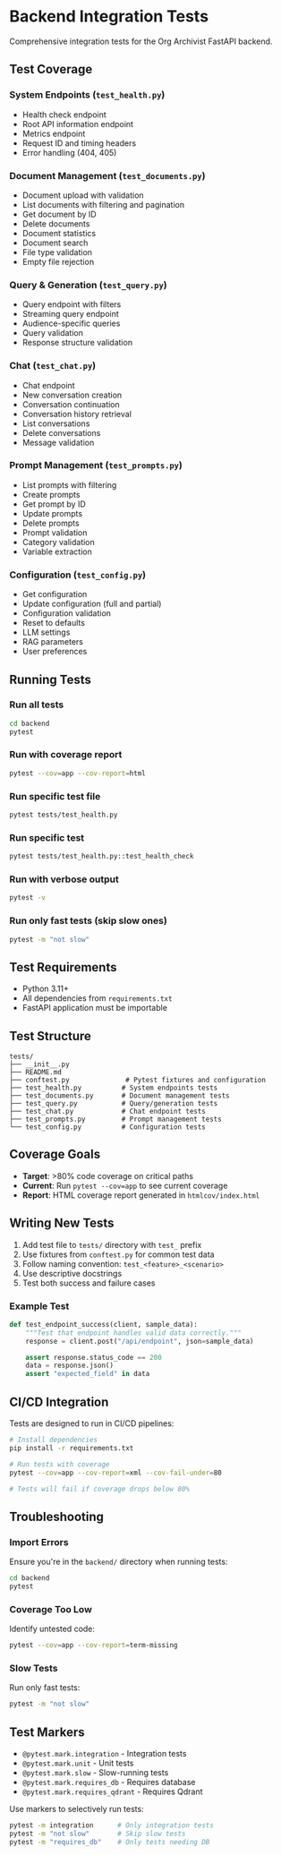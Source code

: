 # Backend Integration Tests

Comprehensive integration tests for the Org Archivist FastAPI backend.

## Test Coverage

### System Endpoints (`test_health.py`)
- Health check endpoint
- Root API information endpoint
- Metrics endpoint
- Request ID and timing headers
- Error handling (404, 405)

### Document Management (`test_documents.py`)
- Document upload with validation
- List documents with filtering and pagination
- Get document by ID
- Delete documents
- Document statistics
- Document search
- File type validation
- Empty file rejection

### Query & Generation (`test_query.py`)
- Query endpoint with filters
- Streaming query endpoint
- Audience-specific queries
- Query validation
- Response structure validation

### Chat (`test_chat.py`)
- Chat endpoint
- New conversation creation
- Conversation continuation
- Conversation history retrieval
- List conversations
- Delete conversations
- Message validation

### Prompt Management (`test_prompts.py`)
- List prompts with filtering
- Create prompts
- Get prompt by ID
- Update prompts
- Delete prompts
- Prompt validation
- Category validation
- Variable extraction

### Configuration (`test_config.py`)
- Get configuration
- Update configuration (full and partial)
- Configuration validation
- Reset to defaults
- LLM settings
- RAG parameters
- User preferences

## Running Tests

### Run all tests
```bash
cd backend
pytest
```

### Run with coverage report
```bash
pytest --cov=app --cov-report=html
```

### Run specific test file
```bash
pytest tests/test_health.py
```

### Run specific test
```bash
pytest tests/test_health.py::test_health_check
```

### Run with verbose output
```bash
pytest -v
```

### Run only fast tests (skip slow ones)
```bash
pytest -m "not slow"
```

## Test Requirements

- Python 3.11+
- All dependencies from `requirements.txt`
- FastAPI application must be importable

## Test Structure

```
tests/
├── __init__.py
├── README.md
├── conftest.py              # Pytest fixtures and configuration
├── test_health.py          # System endpoints tests
├── test_documents.py       # Document management tests
├── test_query.py           # Query/generation tests
├── test_chat.py            # Chat endpoint tests
├── test_prompts.py         # Prompt management tests
└── test_config.py          # Configuration tests
```

## Coverage Goals

- **Target**: >80% code coverage on critical paths
- **Current**: Run `pytest --cov=app` to see current coverage
- **Report**: HTML coverage report generated in `htmlcov/index.html`

## Writing New Tests

1. Add test file to `tests/` directory with `test_` prefix
2. Use fixtures from `conftest.py` for common test data
3. Follow naming convention: `test_<feature>_<scenario>`
4. Use descriptive docstrings
5. Test both success and failure cases

### Example Test
```python
def test_endpoint_success(client, sample_data):
    """Test that endpoint handles valid data correctly."""
    response = client.post("/api/endpoint", json=sample_data)

    assert response.status_code == 200
    data = response.json()
    assert "expected_field" in data
```

## CI/CD Integration

Tests are designed to run in CI/CD pipelines:

```bash
# Install dependencies
pip install -r requirements.txt

# Run tests with coverage
pytest --cov=app --cov-report=xml --cov-fail-under=80

# Tests will fail if coverage drops below 80%
```

## Troubleshooting

### Import Errors
Ensure you're in the `backend/` directory when running tests:
```bash
cd backend
pytest
```

### Coverage Too Low
Identify untested code:
```bash
pytest --cov=app --cov-report=term-missing
```

### Slow Tests
Run only fast tests:
```bash
pytest -m "not slow"
```

## Test Markers

- `@pytest.mark.integration` - Integration tests
- `@pytest.mark.unit` - Unit tests
- `@pytest.mark.slow` - Slow-running tests
- `@pytest.mark.requires_db` - Requires database
- `@pytest.mark.requires_qdrant` - Requires Qdrant

Use markers to selectively run tests:
```bash
pytest -m integration      # Only integration tests
pytest -m "not slow"       # Skip slow tests
pytest -m "requires_db"    # Only tests needing DB
```
